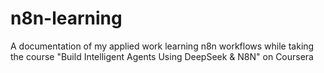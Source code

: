 # n8n-learning
A documentation of my applied work learning n8n workflows while taking the course "Build Intelligent Agents Using DeepSeek &amp; N8N" on Coursera
